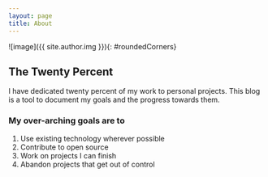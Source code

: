 ```yaml
---
layout: page
title: About
---
```


![image]({{ site.author.img }}){: #roundedCorners}

## The Twenty Percent

I have dedicated twenty percent of my work to personal projects.
This blog is a tool to document my goals and the progress towards them.

### My over-arching goals are to
1.  Use existing technology wherever possible
1.  Contribute to open source
1.  Work on projects I can finish
1.  Abandon projects that get out of control